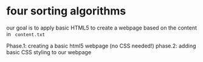 # four sorting algorithms
our goal is to apply basic HTML5 to create a webpage based on the content in <code> content.txt</code>

Phase.1: creating a basic html5 webpage (no CSS needed!)
phase.2: adding basic CSS styling to our webpage
